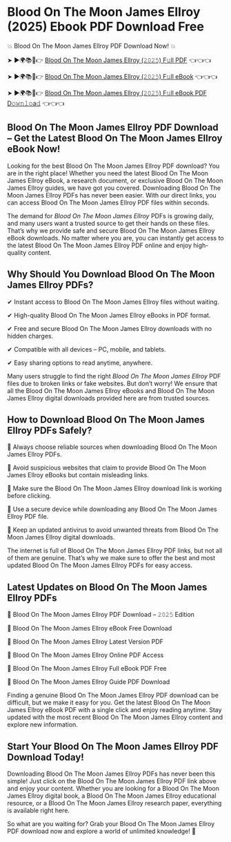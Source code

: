 # Blood On The Moon James Ellroy (2025) Ebook PDF Download Free

💥 Blood On The Moon James Ellroy PDF Download Now! 💥

➤ ►🌍📚📱👉 [Blood On The Moon James Ellroy (𝟸𝟶𝟸𝟻) F𝚞ll PDF](https://getpdf.xyz/blood-on-the-moon-james-ellroy) 👈👈👈


➤ ►🌍📚📱👉 [Blood On The Moon James Ellroy (𝟸𝟶𝟸𝟻) F𝚞ll eBook](https://getpdf.xyz/blood-on-the-moon-james-ellroy) 👈👈👈


➤ ►🌍📚📱👉 [Blood On The Moon James Ellroy (𝟸𝟶𝟸𝟻) F𝚞ll eBook PDF D𝚘𝚠𝚗𝚕𝚘a𝚍](https://getpdf.xyz/blood-on-the-moon-james-ellroy) 👈👈👈


## Blood On The Moon James Ellroy PDF Download – Get the Latest Blood On The Moon James Ellroy eBook Now!

Looking for the best Blood On The Moon James Ellroy PDF download? You are in the right place! Whether you need the latest Blood On The Moon James Ellroy eBook, a research document, or exclusive Blood On The Moon James Ellroy guides, we have got you covered. Downloading Blood On The Moon James Ellroy PDFs has never been easier. With our direct links, you can access Blood On The Moon James Ellroy PDF files within seconds.

The demand for *Blood On The Moon James Ellroy* PDFs is growing daily, and many users want a trusted source to get their hands on these files. That’s why we provide safe and secure Blood On The Moon James Ellroy eBook downloads. No matter where you are, you can instantly get access to the latest Blood On The Moon James Ellroy PDF online and enjoy high-quality content.

## Why Should You Download Blood On The Moon James Ellroy PDFs?

✔ Instant access to Blood On The Moon James Ellroy files without waiting.

✔ High-quality Blood On The Moon James Ellroy eBooks in PDF format.

✔ Free and secure Blood On The Moon James Ellroy downloads with no hidden charges.

✔ Compatible with all devices – PC, mobile, and tablets.

✔ Easy sharing options to read anytime, anywhere.

Many users struggle to find the right *Blood On The Moon James Ellroy* PDF files due to broken links or fake websites. But don’t worry! We ensure that all the Blood On The Moon James Ellroy eBooks and Blood On The Moon James Ellroy digital downloads provided here are from trusted sources.

## How to Download Blood On The Moon James Ellroy PDFs Safely?

📌 Always choose reliable sources when downloading Blood On The Moon James Ellroy PDFs.

📌 Avoid suspicious websites that claim to provide Blood On The Moon James Ellroy eBooks but contain misleading links.

📌 Make sure the Blood On The Moon James Ellroy download link is working before clicking.

📌 Use a secure device while downloading any Blood On The Moon James Ellroy PDF file.

📌 Keep an updated antivirus to avoid unwanted threats from Blood On The Moon James Ellroy digital downloads.

The internet is full of Blood On The Moon James Ellroy PDF links, but not all of them are genuine. That’s why we make sure to offer the best and most updated Blood On The Moon James Ellroy PDFs for easy access.

## Latest Updates on Blood On The Moon James Ellroy PDFs

🔹 Blood On The Moon James Ellroy PDF Download – 𝟸𝟶𝟸𝟻 Edition

🔹 Blood On The Moon James Ellroy eBook Free Download

🔹 Blood On The Moon James Ellroy Latest Version PDF

🔹 Blood On The Moon James Ellroy Online PDF Access

🔹 Blood On The Moon James Ellroy Full eBook PDF Free

🔹 Blood On The Moon James Ellroy Guide PDF Download

Finding a genuine Blood On The Moon James Ellroy PDF download can be difficult, but we make it easy for you. Get the latest Blood On The Moon James Ellroy eBook PDF with a single click and enjoy reading anytime. Stay updated with the most recent Blood On The Moon James Ellroy content and explore new information.

## Start Your Blood On The Moon James Ellroy PDF Download Today!

Downloading Blood On The Moon James Ellroy PDFs has never been this simple! Just click on the Blood On The Moon James Ellroy PDF link above and enjoy your content. Whether you are looking for a Blood On The Moon James Ellroy digital book, a Blood On The Moon James Ellroy educational resource, or a Blood On The Moon James Ellroy research paper, everything is available right here.

So what are you waiting for? Grab your Blood On The Moon James Ellroy PDF download now and explore a world of unlimited knowledge! 🚀